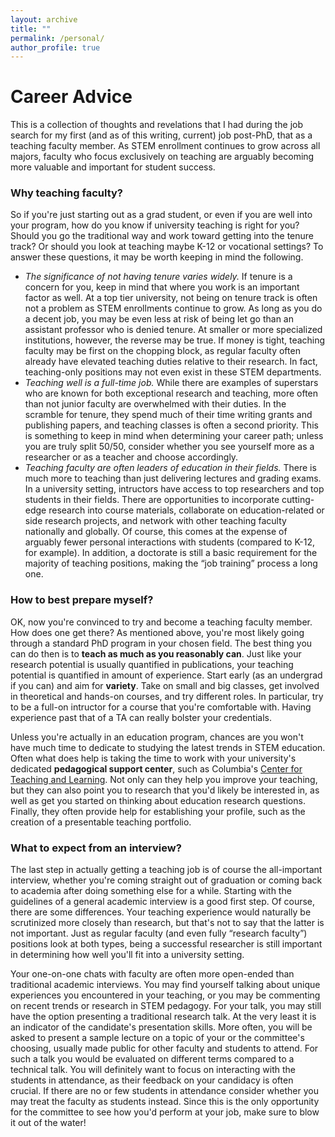 ```yaml
---
layout: archive
title: ""
permalink: /personal/
author_profile: true
---
```


# Career Advice
This is a collection of thoughts and revelations that I had during the job search for my first (and as of this writing, current) job post-PhD, that as a teaching faculty member. As STEM enrollment continues to grow across all majors, faculty who focus exclusively on teaching are arguably becoming more valuable and important for student success.

### Why teaching faculty?
So if you're just starting out as a grad student, or even if you are well into your program, how do you know if university teaching is right for you? Should you go the traditional way and work toward getting into the tenure track? Or should you look at teaching maybe K-12 or vocational settings? To answer these questions, it may be worth keeping in mind the following.
* *The significance of not having tenure varies widely.* If tenure is a concern for you, keep in mind that where you work is an important factor as well. At a top tier university, not being on tenure track is often not a problem as STEM enrollments continue to grow. As long as you do a decent job, you may be even less at risk of being let go than an assistant professor who is denied tenure. At smaller or more specialized institutions, however, the reverse may be true. If money is tight, teaching faculty may be first on the chopping block, as regular faculty often already have elevated teaching duties relative to their research. In fact, teaching-only positions may not even exist in these STEM departments.
* *Teaching well is a full-time job.* While there are examples of superstars who are known for both exceptional research and teaching, more often than not junior faculty are overwhelmed with their duties. In the scramble for tenure, they spend much of their time writing grants and publishing papers, and teaching classes is often a second priority. This is something to keep in mind when determining your career path; unless you are truly split 50/50, consider whether you see yourself more as a researcher or as a teacher and choose accordingly.
* *Teaching faculty are often leaders of education in their fields.* There is much more to teaching than just delivering lectures and grading exams. In a university setting, intructors have access to top researchers and top students in their fields. There are opportunities to incorporate cutting-edge research into course materials, collaborate on education-related or side research projects, and network with other teaching faculty nationally and globally. Of course, this comes at the expense of arguably fewer personal interactions with students (compared to K-12, for example). In addition, a doctorate is still a basic requirement for the majority of teaching positions, making the “job training” process a long one.

### How to best prepare myself?
OK, now you're convinced to try and become a teaching faculty member. How does one get there? As mentioned above, you're most likely going through a standard PhD program in your chosen field. The best thing you can do then is to **teach as much as you reasonably can**. Just like your research potential is usually quantified in publications, your teaching potential is quantified in amount of experience. Start early (as an undergrad if you can) and aim for **variety**. Take on small and big classes, get involved in theoretical and hands-on courses, and try different roles. In particular, try to be a full-on intructor for a course that you're comfortable with. Having experience past that of a TA can really bolster your credentials.

Unless you're actually in an education program, chances are you won't have much time to dedicate to studying the latest trends in STEM education. Often what does help is taking the time to work with your university's dedicated **pedagogical support center**, such as Columbia's [Center for Teaching and Learning](https://ctl.columbia.edu/). Not only can they help you improve your teaching, but they can also point you to research that you'd likely be interested in, as well as get you started on thinking about education research questions. Finally, they often provide help for establishing your profile, such as the creation of a presentable teaching portfolio.

### What to expect from an interview?
The last step in actually getting a teaching job is of course the all-important interview, whether you're coming straight out of graduation or coming back to academia after doing something else for a while. Starting with the guidelines of a general academic interview is a good first step. Of course, there are some differences. Your teaching experience would naturally be scrutinized more closely than research, but that's not to say that the latter is not important. Just as regular faculty (and even fully “research faculty”) positions look at both types, being a successful researcher is still important in determining how well you'll fit into a university setting.

Your one-on-one chats with faculty are often more open-ended than traditional academic interviews. You may find yourself talking about unique experiences you encountered in your teaching, or you may be commenting on recent trends or research in STEM pedagogy. For your talk, you may still have the option presenting a traditional research talk. At the very least it is an indicator of the candidate's presentation skills. More often, you will be asked to present a sample lecture on a topic of your or the committee's choosing, usually made public for other faculty and students to attend. For such a talk you would be evaluated on different terms compared to a technical talk. You will definitely want to focus on interacting with the students in attendance, as their feedback on your candidacy is often crucial. If there are no or few students in attendance consider whether you may treat the faculty as students instead. Since this is the only opportunity for the committee to see how you'd perform at your job, make sure to blow it out of the water!
